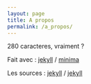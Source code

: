 ```yaml
---
layout: page
title: A propos
permalink: /a_propos/
---
```


280 caracteres, vraiment ?

Fait avec :
[jekyll][jekyll-organization] /
[minima](https://github.com/jekyll/minima)

Les sources :
[jekyll][jekyll-organization] /
[jekyll](https://github.com/jekyll/jekyll)


[jekyll-organization]: https://github.com/jekyll
